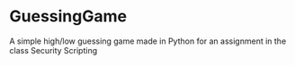 # GuessingGame
A simple high/low guessing game made in Python for an assignment in the class Security Scripting
